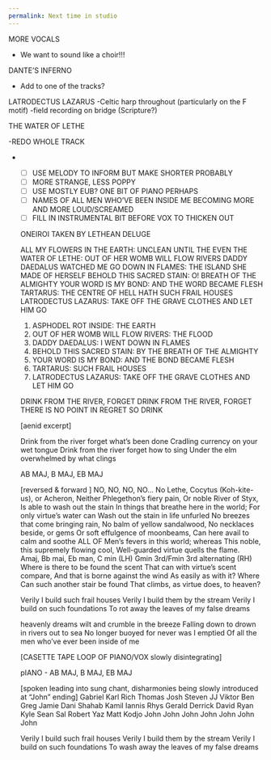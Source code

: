 ```yaml
---
permalink: Next time in studio
---
```

MORE VOCALS
- We want to sound like a choir!!! 

DANTE’S INFERNO 
- Add to one of the tracks? 

LATRODECTUS LAZARUS 
-Celtic harp throughout (particularly on the F motif)
-field recording on bridge (Scripture?) 

THE WATER OF LETHE 


-REDO WHOLE TRACK 

- &nbsp;
	- [ ] USE MELODY TO INFORM BUT MAKE SHORTER PROBABLY 
	- [ ] MORE STRANGE, LESS POPPY 
	- [ ] USE MOSTLY EUB? ONE BIT OF PIANO PERHAPS 
	- [ ] NAMES OF ALL MEN WHO’VE BEEN INSIDE ME BECOMING MORE AND MORE LOUD/SCREAMED 
	- [ ] FILL IN INSTRUMENTAL BIT BEFORE VOX TO THICKEN OUT

	ONEIROI TAKEN BY LETHEAN DELUGE  


	ALL MY FLOWERS IN THE EARTH: UNCLEAN UNTIL THE EVEN
	THE WATER OF LETHE: OUT OF HER WOMB WILL FLOW RIVERS
	DADDY DAEDALUS WATCHED ME GO DOWN IN FLAMES: THE ISLAND SHE MADE OF HERSELF 
	BEHOLD THIS SACRED STAIN: O! BREATH OF THE ALMIGHTY 
	YOUR WORD IS MY BOND: AND THE WORD BECAME FLESH 
	TARTARUS: THE CENTRE OF HELL HATH SUCH FRAIL HOUSES 
	LATRODECTUS LAZARUS: TAKE OFF THE GRAVE CLOTHES AND LET HIM GO

	1. ASPHODEL ROT INSIDE: THE EARTH
	1. OUT OF HER WOMB WILL FLOW RIVERS: THE FLOOD
	2. DADDY DAEDALUS: I WENT DOWN IN FLAMES
	3. BEHOLD THIS SACRED STAIN: BY THE BREATH OF THE ALMIGHTY
	4. YOUR WORD IS MY BOND: AND THE BOND BECAME FLESH 
	5. TARTARUS: SUCH FRAIL HOUSES 
	6. LATRODECTUS LAZARUS: TAKE OFF THE GRAVE CLOTHES AND LET HIM GO 

	DRINK FROM THE RIVER, FORGET 
	DRINK FROM THE RIVER, FORGET 
	THERE IS NO POINT IN REGRET 
	SO DRINK 

	[aenid excerpt]

	Drink from the river forget what’s been done 
	Cradling currency on your wet tongue 
	Drink from the river forget how to sing 
	Under the elm overwhelmed by what clings 

 	AB MAJ, B MAJ, EB MAJ


	[reversed & forward ] NO, NO, NO, NO…
	No Lethe, Cocytus (Koh-kite-us), or Acheron, Neither Phlegethon’s fiery pain, Or noble River of Styx, 
	Is able to wash out the stain In things that breathe here in the world; 
	For only virtue’s water can Wash out the stain in life unfurled
	No breezes that come bringing rain, 
	No balm of yellow sandalwood, No necklaces beside, or gems Or soft effulgence of moonbeams, 
	Can here avail to calm and soothe 
	ALL OF Men’s fevers in this world; whereas 
	This noble, this supremely flowing cool, 
	Well-guarded virtue quells the flame. 
	\
	Amaj, Bb mai, Eb man, C min (LH)
	Gmin 3rd/Fmin 3rd alternating (RH)
	Where is there to be found the scent 
	That can with virtue’s scent compare, 
	And that is borne against the wind 
	As easily as with it? Where 
	Can such another stair be found That climbs, as virtue does, to heaven? 


	Verily I build such frail houses 
	Verily I build them by the stream 
	Verily I build on such foundations 
	To rot away the leaves of my false dreams

	heavenly dreams wilt and crumble in the breeze 
	Falling down to drown in rivers out to sea 
	No longer buoyed for never was I emptied 
	Of all the men who’ve ever been inside of me  

	[CASETTE TAPE LOOP OF PIANO/VOX slowly disintegrating]

	pIANO - AB MAJ, B MAJ, EB MAJ

	[spoken leading into sung chant, disharmonies being slowly introduced at “John” ending]
	Gabriel 
	Karl 
	Rich
	Thomas
	Josh
	Steven
	JJ 
	Viktor 
	Ben
	Greg
	Jamie 
	Dani 
	Shahab 
	Kamil 
	Iannis 
	Rhys 
	Gerald 
	Derrick 
	David 
	Ryan
	Kyle
	Sean 
	Sal 
	Robert
	Yaz 
	Matt 
	Kodjo 
	John 
	John
	John
	John
	John
	John
	John

	Verily I build such frail houses 
	Verily I build them by the stream 
	Verily I build on such foundations 
	To wash away the leaves of my false dreams